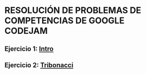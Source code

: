 # RESOLUCIÓN DE PROBLEMAS DE COMPETENCIAS DE GOOGLE CODEJAM

## Ejercicio 1: [Intro](https://github.com/isaacaruquipa/GOOGLE_COMPTETITIONS/blob/main/indice.py)

## Ejercicio 2: [Tribonacci](https://github.com/isaacaruquipa/GOOGLE_COMPTETITIONS/blob/main/01_tribonacci.py)

